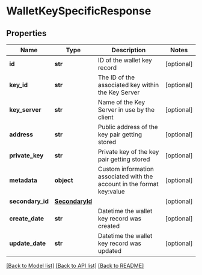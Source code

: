 # WalletKeySpecificResponse

## Properties
Name | Type | Description | Notes
------------ | ------------- | ------------- | -------------
**id** | **str** | ID of the wallet key record | [optional] 
**key_id** | **str** | The ID of the associated key within the Key Server | [optional] 
**key_server** | **str** | Name of the Key Server in use by the client | [optional] 
**address** | **str** | Public address of the key pair getting stored | [optional] 
**private_key** | **str** | Private key of the key pair getting stored | [optional] 
**metadata** | **object** | Custom information associated with the account in the format key:value | [optional] 
**secondary_id** | [**SecondaryId**](SecondaryId.md) |  | [optional] 
**create_date** | **str** | Datetime the wallet key record was created | [optional] 
**update_date** | **str** | Datetime the wallet key record was updated | [optional] 

[[Back to Model list]](../README.md#documentation-for-models) [[Back to API list]](../README.md#documentation-for-api-endpoints) [[Back to README]](../README.md)


